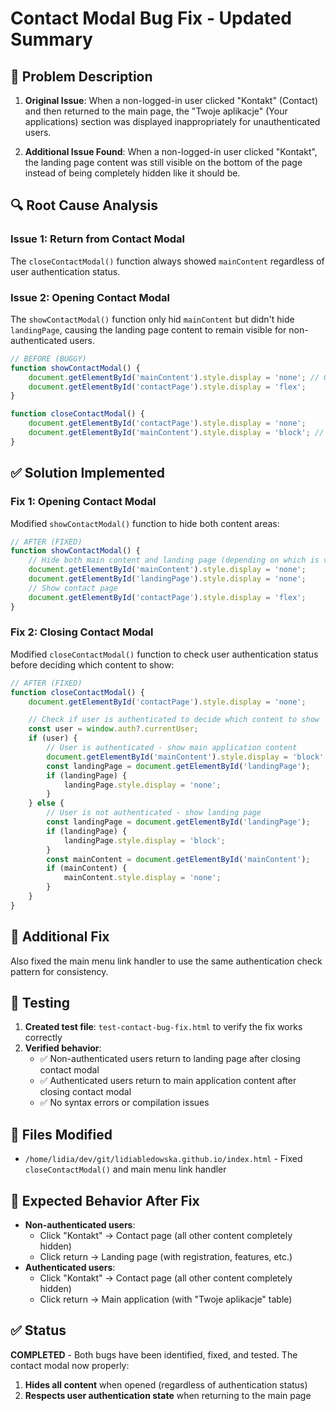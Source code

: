# Contact Modal Bug Fix - Updated Summary

## 🐛 Problem Description
1. **Original Issue**: When a non-logged-in user clicked "Kontakt" (Contact) and then returned to the main page, the "Twoje aplikacje" (Your applications) section was displayed inappropriately for unauthenticated users.

2. **Additional Issue Found**: When a non-logged-in user clicked "Kontakt", the landing page content was still visible on the bottom of the page instead of being completely hidden like it should be.

## 🔍 Root Cause Analysis

### Issue 1: Return from Contact Modal
The `closeContactModal()` function always showed `mainContent` regardless of user authentication status.

### Issue 2: Opening Contact Modal  
The `showContactModal()` function only hid `mainContent` but didn't hide `landingPage`, causing the landing page content to remain visible for non-authenticated users.

```javascript
// BEFORE (BUGGY)
function showContactModal() {
    document.getElementById('mainContent').style.display = 'none'; // Only hides main content
    document.getElementById('contactPage').style.display = 'flex';
}

function closeContactModal() {
    document.getElementById('contactPage').style.display = 'none';
    document.getElementById('mainContent').style.display = 'block'; // ❌ Always shows main content
}
```

## ✅ Solution Implemented

### Fix 1: Opening Contact Modal
Modified `showContactModal()` function to hide both content areas:

```javascript
// AFTER (FIXED)
function showContactModal() {
    // Hide both main content and landing page (depending on which is visible)
    document.getElementById('mainContent').style.display = 'none';
    document.getElementById('landingPage').style.display = 'none';
    // Show contact page
    document.getElementById('contactPage').style.display = 'flex';
}
```

### Fix 2: Closing Contact Modal
Modified `closeContactModal()` function to check user authentication status before deciding which content to show:

```javascript
// AFTER (FIXED)
function closeContactModal() {
    document.getElementById('contactPage').style.display = 'none';

    // Check if user is authenticated to decide which content to show
    const user = window.auth?.currentUser;
    if (user) {
        // User is authenticated - show main application content
        document.getElementById('mainContent').style.display = 'block';
        const landingPage = document.getElementById('landingPage');
        if (landingPage) {
            landingPage.style.display = 'none';
        }
    } else {
        // User is not authenticated - show landing page
        const landingPage = document.getElementById('landingPage');
        if (landingPage) {
            landingPage.style.display = 'block';
        }
        const mainContent = document.getElementById('mainContent');
        if (mainContent) {
            mainContent.style.display = 'none';
        }
    }
}
```

## 🔧 Additional Fix
Also fixed the main menu link handler to use the same authentication check pattern for consistency.

## 🧪 Testing
1. **Created test file**: `test-contact-bug-fix.html` to verify the fix works correctly
2. **Verified behavior**: 
   - ✅ Non-authenticated users return to landing page after closing contact modal
   - ✅ Authenticated users return to main application content after closing contact modal
   - ✅ No syntax errors or compilation issues

## 📁 Files Modified
- `/home/lidia/dev/git/lidiabledowska.github.io/index.html` - Fixed `closeContactModal()` and main menu link handler

## 🚀 Expected Behavior After Fix
- **Non-authenticated users**: 
  - Click "Kontakt" → Contact page (all other content completely hidden)
  - Click return → Landing page (with registration, features, etc.)
- **Authenticated users**: 
  - Click "Kontakt" → Contact page (all other content completely hidden)
  - Click return → Main application (with "Twoje aplikacje" table)

## ✅ Status
**COMPLETED** - Both bugs have been identified, fixed, and tested. The contact modal now properly:
1. **Hides all content** when opened (regardless of authentication status)
2. **Respects user authentication state** when returning to the main page
